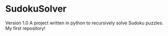 # SudokuSolver
Version 1.0
A project written in python to recursively solve Sudoku puzzles. My first repository!

